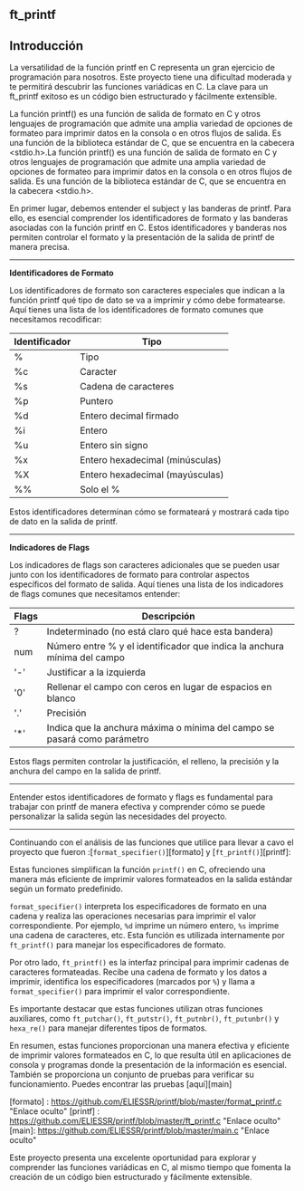 ft_printf
---
Introducción
---
La versatilidad de la función printf en C representa un gran ejercicio de programación para nosotros. Este proyecto tiene una dificultad moderada y te permitirá descubrir las funciones variádicas en C. La clave para un ft_printf exitoso es un código bien estructurado y fácilmente extensible.

La función printf() es una función de salida de formato en C y otros lenguajes de programación que admite una amplia variedad de opciones de formateo para imprimir datos en la consola o en otros flujos de salida. Es una función de la biblioteca estándar de C, que se encuentra en la cabecera <stdio.h>.La función printf() es una función de salida de formato en C y otros lenguajes de programación que admite una amplia variedad de opciones de formateo para imprimir datos en la consola o en otros flujos de salida. Es una función de la biblioteca estándar de C, que se encuentra en la cabecera <stdio.h>.

En primer lugar, debemos entender el subject y las banderas de printf. Para ello, es esencial comprender los identificadores de formato y las banderas asociadas con la función printf en C. Estos identificadores y banderas nos permiten controlar el formato y la presentación de la salida de printf de manera precisa.

---

**Identificadores de Formato**

Los identificadores de formato son caracteres especiales que indican a la función printf qué tipo de dato se va a imprimir y cómo debe formatearse. Aquí tienes una lista de los identificadores de formato comunes que necesitamos recodificar:

| Identificador | Tipo                            |
|---------------|---------------------------------|
| %             | Tipo                            |
| %c            | Caracter                        |
| %s            | Cadena de caracteres           |
| %p            | Puntero                         |
| %d            | Entero decimal firmado         |
| %i            | Entero                          |
| %u            | Entero sin signo               |
| %x            | Entero hexadecimal (minúsculas)|
| %X            | Entero hexadecimal (mayúsculas)|
| %%            | Solo el %                       |

Estos identificadores determinan cómo se formateará y mostrará cada tipo de dato en la salida de printf.

---

**Indicadores de Flags**

Los indicadores de flags son caracteres adicionales que se pueden usar junto con los identificadores de formato para controlar aspectos específicos del formato de salida. Aquí tienes una lista de los indicadores de flags comunes que necesitamos entender:

| Flags | Descripción                                                                   |
|-------|------------------------------------------------------------------------------|
| ?     | Indeterminado (no está claro qué hace esta bandera)                         |
| num   | Número entre % y el identificador que indica la anchura mínima del campo    |
| '-'   | Justificar a la izquierda                                                    |
| '0'   | Rellenar el campo con ceros en lugar de espacios en blanco                   |
| '.'   | Precisión                                                                     |
| '*'   | Indica que la anchura máxima o mínima del campo se pasará como parámetro    |

Estos flags permiten controlar la justificación, el relleno, la precisión y la anchura del campo en la salida de printf.

---

Entender estos identificadores de formato y flags es fundamental para trabajar con printf de manera efectiva y comprender cómo se puede personalizar la salida según las necesidades del proyecto.

---
Continuando con el análisis de las funciones que utilice para llevar a cavo el proyecto que fueron :[`format_specifier()`][formato] y [`ft_printf()`][printf]:

Estas funciones simplifican la función `printf()` en C, ofreciendo una manera más eficiente de imprimir valores formateados en la salida estándar según un formato predefinido.

`format_specifier()` interpreta los especificadores de formato en una cadena y realiza las operaciones necesarias para imprimir el valor correspondiente. Por ejemplo, `%d` imprime un número entero, `%s` imprime una cadena de caracteres, etc. Esta función es utilizada internamente por `ft_printf()` para manejar los especificadores de formato.

Por otro lado, `ft_printf()` es la interfaz principal para imprimir cadenas de caracteres formateadas. Recibe una cadena de formato y los datos a imprimir, identifica los especificadores (marcados por `%`) y llama a `format_specifier()` para imprimir el valor correspondiente.

Es importante destacar que estas funciones utilizan otras funciones auxiliares, como `ft_putchar()`, `ft_putstr()`, `ft_putnbr()`, `ft_putunbr()` y `hexa_re()` para manejar diferentes tipos de formatos.

En resumen, estas funciones proporcionan una manera efectiva y eficiente de imprimir valores formateados en C, lo que resulta útil en aplicaciones de consola y programas donde la presentación de la información es esencial. También se proporciona un conjunto de pruebas para verificar su funcionamiento. Puedes encontrar las pruebas [aquí][main]

[formato] : https://github.com/ELIESSR/printf/blob/master/format_printf.c "Enlace oculto"
[printf] :  https://github.com/ELIESSR/printf/blob/master/ft_printf.c "Enlace oculto"
[main]: https://github.com/ELIESSR/printf/blob/master/main.c "Enlace oculto"

Este proyecto presenta una excelente oportunidad para explorar y comprender las funciones variádicas en C, al mismo tiempo que fomenta la creación de un código bien estructurado y fácilmente extensible.
